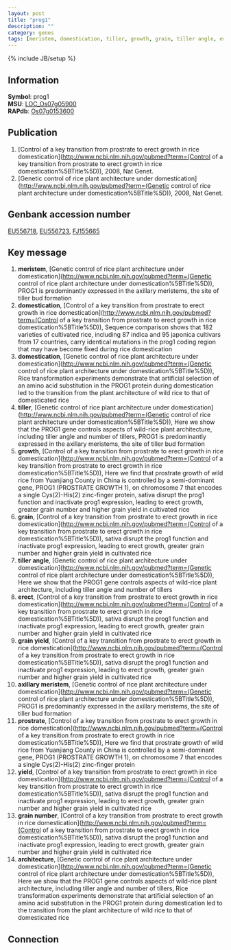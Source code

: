 ```yaml
---
layout: post
title: "prog1"
description: ""
category: genes
tags: [meristem, domestication, tiller, growth, grain, tiller angle, erect, grain yield, axillary meristem, prostrate, yield, grain number, architecture]
---
```

{% include JB/setup %}

## Information
__Symbol__: prog1  
__MSU__: [LOC_Os07g05900](http://rice.plantbiology.msu.edu/cgi-bin/ORF_infopage.cgi?orf=LOC_Os07g05900)  
__RAPdb__: [Os07g0153600](http://rapdb.dna.affrc.go.jp/viewer/gbrowse_details/irgsp1?name=Os07g0153600)  

## Publication
1. [Control of a key transition from prostrate to erect growth in rice domestication](http://www.ncbi.nlm.nih.gov/pubmed?term=(Control of a key transition from prostrate to erect growth in rice domestication%5BTitle%5D)), 2008, Nat Genet.
2. [Genetic control of rice plant architecture under domestication](http://www.ncbi.nlm.nih.gov/pubmed?term=(Genetic control of rice plant architecture under domestication%5BTitle%5D)), 2008, Nat Genet.

## Genbank accession number
[EU556718](http://www.ncbi.nlm.nih.gov/nuccore/EU556718), [EU556723](http://www.ncbi.nlm.nih.gov/nuccore/EU556723), [FJ155665](http://www.ncbi.nlm.nih.gov/nuccore/FJ155665)

## Key message
1. __meristem__, [Genetic control of rice plant architecture under domestication](http://www.ncbi.nlm.nih.gov/pubmed?term=(Genetic control of rice plant architecture under domestication%5BTitle%5D)),  PROG1 is predominantly expressed in the axillary meristems, the site of tiller bud formation
2. __domestication__, [Control of a key transition from prostrate to erect growth in rice domestication](http://www.ncbi.nlm.nih.gov/pubmed?term=(Control of a key transition from prostrate to erect growth in rice domestication%5BTitle%5D)),  Sequence comparison shows that 182 varieties of cultivated rice, including 87 indica and 95 japonica cultivars from 17 countries, carry identical mutations in the prog1 coding region that may have become fixed during rice domestication
3. __domestication__, [Genetic control of rice plant architecture under domestication](http://www.ncbi.nlm.nih.gov/pubmed?term=(Genetic control of rice plant architecture under domestication%5BTitle%5D)),  Rice transformation experiments demonstrate that artificial selection of an amino acid substitution in the PROG1 protein during domestication led to the transition from the plant architecture of wild rice to that of domesticated rice
4. __tiller__, [Genetic control of rice plant architecture under domestication](http://www.ncbi.nlm.nih.gov/pubmed?term=(Genetic control of rice plant architecture under domestication%5BTitle%5D)),  Here we show that the PROG1 gene controls aspects of wild-rice plant architecture, including tiller angle and number of tillers, PROG1 is predominantly expressed in the axillary meristems, the site of tiller bud formation
5. __growth__, [Control of a key transition from prostrate to erect growth in rice domestication](http://www.ncbi.nlm.nih.gov/pubmed?term=(Control of a key transition from prostrate to erect growth in rice domestication%5BTitle%5D)),  Here we find that prostrate growth of wild rice from Yuanjiang County in China is controlled by a semi-dominant gene, PROG1 (PROSTRATE GROWTH 1), on chromosome 7 that encodes a single Cys(2)-His(2) zinc-finger protein, sativa disrupt the prog1 function and inactivate prog1 expression, leading to erect growth, greater grain number and higher grain yield in cultivated rice
6. __grain__, [Control of a key transition from prostrate to erect growth in rice domestication](http://www.ncbi.nlm.nih.gov/pubmed?term=(Control of a key transition from prostrate to erect growth in rice domestication%5BTitle%5D)),  sativa disrupt the prog1 function and inactivate prog1 expression, leading to erect growth, greater grain number and higher grain yield in cultivated rice
7. __tiller angle__, [Genetic control of rice plant architecture under domestication](http://www.ncbi.nlm.nih.gov/pubmed?term=(Genetic control of rice plant architecture under domestication%5BTitle%5D)),  Here we show that the PROG1 gene controls aspects of wild-rice plant architecture, including tiller angle and number of tillers
8. __erect__, [Control of a key transition from prostrate to erect growth in rice domestication](http://www.ncbi.nlm.nih.gov/pubmed?term=(Control of a key transition from prostrate to erect growth in rice domestication%5BTitle%5D)),  sativa disrupt the prog1 function and inactivate prog1 expression, leading to erect growth, greater grain number and higher grain yield in cultivated rice
9. __grain yield__, [Control of a key transition from prostrate to erect growth in rice domestication](http://www.ncbi.nlm.nih.gov/pubmed?term=(Control of a key transition from prostrate to erect growth in rice domestication%5BTitle%5D)),  sativa disrupt the prog1 function and inactivate prog1 expression, leading to erect growth, greater grain number and higher grain yield in cultivated rice
10. __axillary meristem__, [Genetic control of rice plant architecture under domestication](http://www.ncbi.nlm.nih.gov/pubmed?term=(Genetic control of rice plant architecture under domestication%5BTitle%5D)),  PROG1 is predominantly expressed in the axillary meristems, the site of tiller bud formation
11. __prostrate__, [Control of a key transition from prostrate to erect growth in rice domestication](http://www.ncbi.nlm.nih.gov/pubmed?term=(Control of a key transition from prostrate to erect growth in rice domestication%5BTitle%5D)),  Here we find that prostrate growth of wild rice from Yuanjiang County in China is controlled by a semi-dominant gene, PROG1 (PROSTRATE GROWTH 1), on chromosome 7 that encodes a single Cys(2)-His(2) zinc-finger protein
12. __yield__, [Control of a key transition from prostrate to erect growth in rice domestication](http://www.ncbi.nlm.nih.gov/pubmed?term=(Control of a key transition from prostrate to erect growth in rice domestication%5BTitle%5D)),  sativa disrupt the prog1 function and inactivate prog1 expression, leading to erect growth, greater grain number and higher grain yield in cultivated rice
13. __grain number__, [Control of a key transition from prostrate to erect growth in rice domestication](http://www.ncbi.nlm.nih.gov/pubmed?term=(Control of a key transition from prostrate to erect growth in rice domestication%5BTitle%5D)),  sativa disrupt the prog1 function and inactivate prog1 expression, leading to erect growth, greater grain number and higher grain yield in cultivated rice
14. __architecture__, [Genetic control of rice plant architecture under domestication](http://www.ncbi.nlm.nih.gov/pubmed?term=(Genetic control of rice plant architecture under domestication%5BTitle%5D)),  Here we show that the PROG1 gene controls aspects of wild-rice plant architecture, including tiller angle and number of tillers, Rice transformation experiments demonstrate that artificial selection of an amino acid substitution in the PROG1 protein during domestication led to the transition from the plant architecture of wild rice to that of domesticated rice

## Connection



